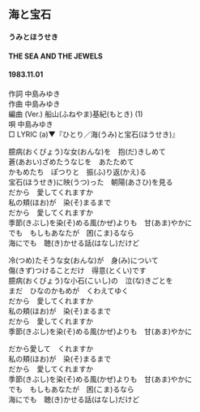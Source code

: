 ## 海と宝石
#### うみとほうせき
#### THE SEA AND THE JEWELS
#### 1983.11.01


作詞      中島みゆき  
作曲      中島みゆき  
編曲 (Ver.)  船山(ふねやま)基紀(もとき) (1)  
唄      中島みゆき  
□ LYRIC (a)▼『ひとり／海(うみ)と宝石(ほうせき)』　　

 
臆病(おくびょう)な女(おんな)を　抱(だ)きしめて  
蒼(あおい)ざめたうなじを　あたためて  
かもめたち　ぽつりと　振(ふ)り返(かえ)る  
宝石(ほうせき)に映(うつ)った　朝陽(あさひ)を見る  
だから　愛してくれますか  
私の頬(ほお)が　染(そ)まるまで  
だから　愛してくれますか  
季節(きぶし)を染(そ)める風(かぜ)よりも　甘(あま)やかに  
でも　もしもあなたが　困(こま)るなら  
海にでも　聴(き)かせる話(はなし)だけど  
  
冷(つめ)たそうな女(おんな)が　身(み)について  
傷(きず)つけることだけ　得意(とくい)です  
臆病(おくびょう)な小石(こいし)の　泣(な)きごとを  
まだ　ひなのかもめが　くわえてゆく  
だから　愛してくれますか  
私の頬(ほお)が　染(そ)まるまで  
だから　愛してくれますか  
季節(きぶし)を染(そ)める風(かぜ)よりも　甘(あま)やかに  
  
だから愛して　くれますか  
私の頬(ほお)が　染(そ)まるまで  
だから　愛してくれますか  
季節(きぶし)を染(そ)める風(かぜ)よりも　甘(あま)やかに  
でも　もしもあなたが　困(こま)るなら  
海にでも　聴(き)かせる話(はなし)だけど  